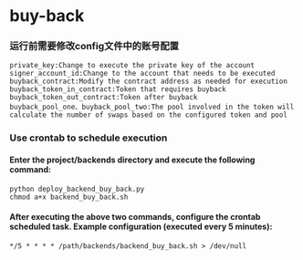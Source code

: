 # buy-back

### 运行前需要修改config文件中的账号配置
```
private_key:Change to execute the private key of the account
signer_account_id:Change to the account that needs to be executed
buyback_contract:Modify the contract address as needed for execution
buyback_token_in_contract:Token that requires buyback
buyback_token_out_contract:Token after buyback
buyback_pool_one、buyback_pool_two:The pool involved in the token will calculate the number of swaps based on the configured token and pool
```

### Use crontab to schedule execution
#### Enter the project/backends directory and execute the following command:

```
python deploy_backend_buy_back.py
chmod a+x backend_buy_back.sh
```

#### After executing the above two commands, configure the crontab scheduled task. Example configuration (executed every 5 minutes):
```
*/5 * * * * /path/backends/backend_buy_back.sh > /dev/null
```

